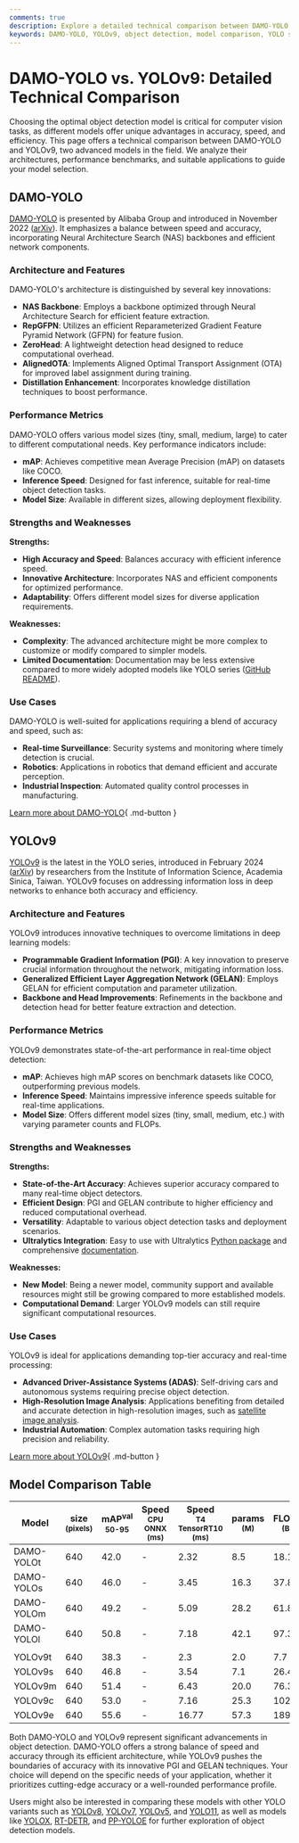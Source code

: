 ```yaml
---
comments: true
description: Explore a detailed technical comparison between DAMO-YOLO and YOLOv9, covering architecture, performance, and use cases for object detection applications.
keywords: DAMO-YOLO, YOLOv9, object detection, model comparison, YOLO series, deep learning, computer vision, mAP, real-time detection
---
```


# DAMO-YOLO vs. YOLOv9: Detailed Technical Comparison

Choosing the optimal object detection model is critical for computer vision tasks, as different models offer unique advantages in accuracy, speed, and efficiency. This page offers a technical comparison between DAMO-YOLO and YOLOv9, two advanced models in the field. We analyze their architectures, performance benchmarks, and suitable applications to guide your model selection.

<script async src="https://cdn.jsdelivr.net/npm/chart.js"></script>
<script defer src="../../javascript/benchmark.js"></script>

<canvas id="modelComparisonChart" width="1024" height="400" active-models='["DAMO-YOLO", "YOLOv9"]'></canvas>

## DAMO-YOLO

[DAMO-YOLO](https://github.com/tinyvision/DAMO-YOLO) is presented by Alibaba Group and introduced in November 2022 ([arXiv](https://arxiv.org/abs/2211.15444v2)). It emphasizes a balance between speed and accuracy, incorporating Neural Architecture Search (NAS) backbones and efficient network components.

### Architecture and Features

DAMO-YOLO's architecture is distinguished by several key innovations:

- **NAS Backbone**: Employs a backbone optimized through Neural Architecture Search for efficient feature extraction.
- **RepGFPN**: Utilizes an efficient Reparameterized Gradient Feature Pyramid Network (GFPN) for feature fusion.
- **ZeroHead**: A lightweight detection head designed to reduce computational overhead.
- **AlignedOTA**: Implements Aligned Optimal Transport Assignment (OTA) for improved label assignment during training.
- **Distillation Enhancement**: Incorporates knowledge distillation techniques to boost performance.

### Performance Metrics

DAMO-YOLO offers various model sizes (tiny, small, medium, large) to cater to different computational needs. Key performance indicators include:

- **mAP**: Achieves competitive mean Average Precision (mAP) on datasets like COCO.
- **Inference Speed**: Designed for fast inference, suitable for real-time object detection tasks.
- **Model Size**: Available in different sizes, allowing deployment flexibility.

### Strengths and Weaknesses

**Strengths:**

- **High Accuracy and Speed**: Balances accuracy with efficient inference speed.
- **Innovative Architecture**: Incorporates NAS and efficient components for optimized performance.
- **Adaptability**: Offers different model sizes for diverse application requirements.

**Weaknesses:**

- **Complexity**: The advanced architecture might be more complex to customize or modify compared to simpler models.
- **Limited Documentation**: Documentation may be less extensive compared to more widely adopted models like YOLO series ([GitHub README](https://github.com/tinyvision/DAMO-YOLO/blob/master/README.md)).

### Use Cases

DAMO-YOLO is well-suited for applications requiring a blend of accuracy and speed, such as:

- **Real-time Surveillance**: Security systems and monitoring where timely detection is crucial.
- **Robotics**: Applications in robotics that demand efficient and accurate perception.
- **Industrial Inspection**: Automated quality control processes in manufacturing.

[Learn more about DAMO-YOLO](https://github.com/tinyvision/DAMO-YOLO/blob/master/README.md){ .md-button }

## YOLOv9

[YOLOv9](https://docs.ultralytics.com/models/yolov9/) is the latest in the YOLO series, introduced in February 2024 ([arXiv](https://arxiv.org/abs/2402.13616)) by researchers from the Institute of Information Science, Academia Sinica, Taiwan. YOLOv9 focuses on addressing information loss in deep networks to enhance both accuracy and efficiency.

### Architecture and Features

YOLOv9 introduces innovative techniques to overcome limitations in deep learning models:

- **Programmable Gradient Information (PGI)**: A key innovation to preserve crucial information throughout the network, mitigating information loss.
- **Generalized Efficient Layer Aggregation Network (GELAN)**: Employs GELAN for efficient computation and parameter utilization.
- **Backbone and Head Improvements**: Refinements in the backbone and detection head for better feature extraction and detection.

### Performance Metrics

YOLOv9 demonstrates state-of-the-art performance in real-time object detection:

- **mAP**: Achieves high mAP scores on benchmark datasets like COCO, outperforming previous models.
- **Inference Speed**: Maintains impressive inference speeds suitable for real-time applications.
- **Model Size**: Offers different model sizes (tiny, small, medium, etc.) with varying parameter counts and FLOPs.

### Strengths and Weaknesses

**Strengths:**

- **State-of-the-Art Accuracy**: Achieves superior accuracy compared to many real-time object detectors.
- **Efficient Design**: PGI and GELAN contribute to higher efficiency and reduced computational overhead.
- **Versatility**: Adaptable to various object detection tasks and deployment scenarios.
- **Ultralytics Integration**: Easy to use with Ultralytics [Python package](https://docs.ultralytics.com/usage/python/) and comprehensive [documentation](https://docs.ultralytics.com/).

**Weaknesses:**

- **New Model**: Being a newer model, community support and available resources might still be growing compared to more established models.
- **Computational Demand**: Larger YOLOv9 models can still require significant computational resources.

### Use Cases

YOLOv9 is ideal for applications demanding top-tier accuracy and real-time processing:

- **Advanced Driver-Assistance Systems (ADAS)**: Self-driving cars and autonomous systems requiring precise object detection.
- **High-Resolution Image Analysis**: Applications benefiting from detailed and accurate detection in high-resolution images, such as [satellite image analysis](https://www.ultralytics.com/blog/using-computer-vision-to-analyse-satellite-imagery).
- **Industrial Automation**: Complex automation tasks requiring high precision and reliability.

[Learn more about YOLOv9](https://docs.ultralytics.com/models/yolov9/){ .md-button }

## Model Comparison Table

| Model      | size<br><sup>(pixels) | mAP<sup>val<br>50-95 | Speed<br><sup>CPU ONNX<br>(ms) | Speed<br><sup>T4 TensorRT10<br>(ms) | params<br><sup>(M) | FLOPs<br><sup>(B) |
| ---------- | --------------------- | -------------------- | ------------------------------ | ----------------------------------- | ------------------ | ----------------- |
| DAMO-YOLOt | 640                   | 42.0                 | -                              | 2.32                                | 8.5                | 18.1              |
| DAMO-YOLOs | 640                   | 46.0                 | -                              | 3.45                                | 16.3               | 37.8              |
| DAMO-YOLOm | 640                   | 49.2                 | -                              | 5.09                                | 28.2               | 61.8              |
| DAMO-YOLOl | 640                   | 50.8                 | -                              | 7.18                                | 42.1               | 97.3              |
|            |                       |                      |                                |                                     |                    |                   |
| YOLOv9t    | 640                   | 38.3                 | -                              | 2.3                                 | 2.0                | 7.7               |
| YOLOv9s    | 640                   | 46.8                 | -                              | 3.54                                | 7.1                | 26.4              |
| YOLOv9m    | 640                   | 51.4                 | -                              | 6.43                                | 20.0               | 76.3              |
| YOLOv9c    | 640                   | 53.0                 | -                              | 7.16                                | 25.3               | 102.1             |
| YOLOv9e    | 640                   | 55.6                 | -                              | 16.77                               | 57.3               | 189.0             |

Both DAMO-YOLO and YOLOv9 represent significant advancements in object detection. DAMO-YOLO offers a strong balance of speed and accuracy through its efficient architecture, while YOLOv9 pushes the boundaries of accuracy with its innovative PGI and GELAN techniques. Your choice will depend on the specific needs of your application, whether it prioritizes cutting-edge accuracy or a well-rounded performance profile.

Users might also be interested in comparing these models with other YOLO variants such as [YOLOv8](https://docs.ultralytics.com/models/yolov8/), [YOLOv7](https://docs.ultralytics.com/models/yolov7/), [YOLOv5](https://docs.ultralytics.com/models/yolov5/), and [YOLO11](https://docs.ultralytics.com/models/yolo11/), as well as models like [YOLOX](https://docs.ultralytics.com/compare/yolov8-vs-yolox/), [RT-DETR](https://docs.ultralytics.com/compare/yolov8-vs-rtdetr/), and [PP-YOLOE](https://docs.ultralytics.com/compare/yolov8-vs-pp-yoloe/) for further exploration of object detection models.

